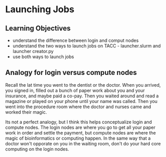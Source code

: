 # Launching Jobs

## Learning Objectives
- understand the difference between login and comput nodes
- understand the two ways to launch jobs on TACC - launcher.slurm and launcher creator.py
- use both ways to launch jobs

## Analogy for login versus compute nodes
Recall the lat time you went to the dentist or the doctor. When you arrived, you signed in, filled out a bunch of paper work about you and your insurance, and maybe paid a co-pay. Then you waited around and read a magazine or played on your phone until your name was called. Then you went into the procedure room where the doctor and nurses came and worked their magic. 

Its not a perfect analogy, but I think this helps conceptualize login and compute nodes. The login nodes are where you go to get all your paper work in order and settle the payment, but compute nodes are where the magic of bioinformatics or computing happen. In the same way that a doctor won't opporate on you in the waiting room, don't do your hard core computing on the login nodes.  